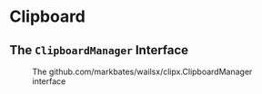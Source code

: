 # Clipboard

## The `ClipboardManager` Interface

<figure id="clipboard-manager">

<go doc="github.com/markbates/wailsx/clipx.ClipboardManager"></go>

<figcaption>The <godoc>github.com/markbates/wailsx/clipx.ClipboardManager</godoc> interface</figcaption>

</figure>
